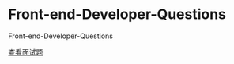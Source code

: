 # Front-end-Developer-Questions
Front-end-Developer-Questions


<a href="front-end-questions.md">查看面试题</a>
